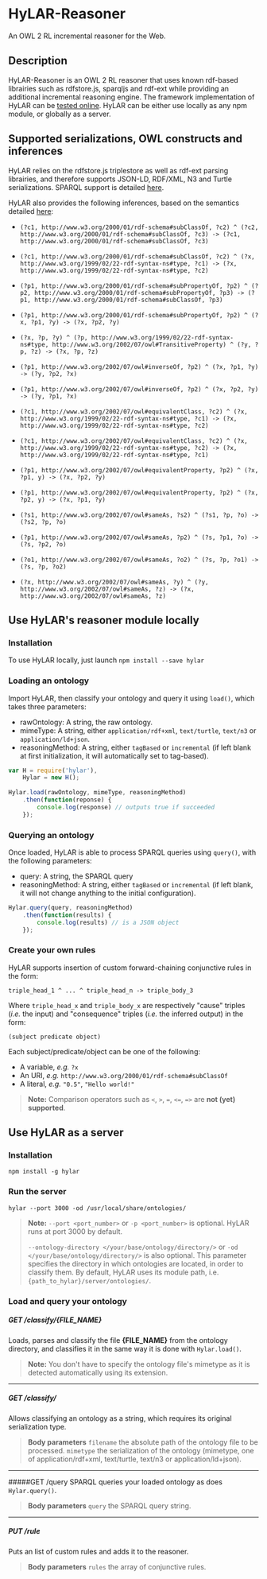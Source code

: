 # HyLAR-Reasoner

An OWL 2 RL incremental reasoner for the Web.

## Description

HyLAR-Reasoner is an OWL 2 RL reasoner that uses known rdf-based librairies such as rdfstore.js, sparqljs and rdf-ext while providing an additional incremental reasoning engine. The framework implementation of HyLAR can be [tested online](http://dataconf.liris.cnrs.fr/hylar/). HyLAR can be either use locally as any npm module, or globally as a server.

## Supported serializations, OWL constructs and inferences

HyLAR relies on the rdfstore.js triplestore as well as rdf-ext parsing librairies, and therefore supports JSON-LD, RDF/XML, N3 and Turtle serializations.
SPARQL support is detailed [here](https://github.com/antoniogarrote/rdfstore-js#sparql-support).

HyLAR also provides the following inferences, based on the semantics detailed [here](https://www.w3.org/TR/owl2-profiles/#Reasoning_in_OWL_2_RL_and_RDF_Graphs_using_Rules):

* `(?c1, http://www.w3.org/2000/01/rdf-schema#subClassOf, ?c2) ^ (?c2, http://www.w3.org/2000/01/rdf-schema#subClassOf, ?c3) -> (?c1, http://www.w3.org/2000/01/rdf-schema#subClassOf, ?c3)`

* `(?c1, http://www.w3.org/2000/01/rdf-schema#subClassOf, ?c2) ^ (?x, http://www.w3.org/1999/02/22-rdf-syntax-ns#type, ?c1) -> (?x, http://www.w3.org/1999/02/22-rdf-syntax-ns#type, ?c2)`

* `(?p1, http://www.w3.org/2000/01/rdf-schema#subPropertyOf, ?p2) ^ (?p2, http://www.w3.org/2000/01/rdf-schema#subPropertyOf, ?p3) -> (?p1, http://www.w3.org/2000/01/rdf-schema#subClassOf, ?p3)`

* `(?p1, http://www.w3.org/2000/01/rdf-schema#subPropertyOf, ?p2) ^ (?x, ?p1, ?y) -> (?x, ?p2, ?y)`

* `(?x, ?p, ?y) ^ (?p, http://www.w3.org/1999/02/22-rdf-syntax-ns#type, http://www.w3.org/2002/07/owl#TransitiveProperty) ^ (?y, ?p, ?z) -> (?x, ?p, ?z)`

* `(?p1, http://www.w3.org/2002/07/owl#inverseOf, ?p2) ^ (?x, ?p1, ?y) -> (?y, ?p2, ?x)`

* `(?p1, http://www.w3.org/2002/07/owl#inverseOf, ?p2) ^ (?x, ?p2, ?y) -> (?y, ?p1, ?x)`

* `(?c1, http://www.w3.org/2002/07/owl#equivalentClass, ?c2) ^ (?x, http://www.w3.org/1999/02/22-rdf-syntax-ns#type, ?c1) -> (?x, http://www.w3.org/1999/02/22-rdf-syntax-ns#type, ?c2)`

* `(?c1, http://www.w3.org/2002/07/owl#equivalentClass, ?c2) ^ (?x, http://www.w3.org/1999/02/22-rdf-syntax-ns#type, ?c2) -> (?x, http://www.w3.org/1999/02/22-rdf-syntax-ns#type, ?c1)`

* `(?p1, http://www.w3.org/2002/07/owl#equivalentProperty, ?p2) ^ (?x, ?p1, y) -> (?x, ?p2, ?y)`

* `(?p1, http://www.w3.org/2002/07/owl#equivalentProperty, ?p2) ^ (?x, ?p2, y) -> (?x, ?p1, ?y)`

* `(?s1, http://www.w3.org/2002/07/owl#sameAs, ?s2) ^ (?s1, ?p, ?o) -> (?s2, ?p, ?o)`

* `(?p1, http://www.w3.org/2002/07/owl#sameAs, ?p2) ^ (?s, ?p1, ?o) -> (?s, ?p2, ?o)`

* `(?o1, http://www.w3.org/2002/07/owl#sameAs, ?o2) ^ (?s, ?p, ?o1) -> (?s, ?p, ?o2)`

* `(?x, http://www.w3.org/2002/07/owl#sameAs, ?y) ^ (?y, http://www.w3.org/2002/07/owl#sameAs, ?z) -> (?x, http://www.w3.org/2002/07/owl#sameAs, ?z)`


## Use HyLAR's reasoner module locally

### Installation

To use HyLAR locally, just launch
`npm install --save hylar`

### Loading an ontology

Import HyLAR, then classify your ontology and query it using `load()`,
which takes three parameters:
- rawOntology: A string, the raw ontology.
- mimeType: A string, either `application/rdf+xml`, `text/turtle`, `text/n3` or `application/ld+json`.
- reasoningMethod: A string, either `tagBased` or `incremental` (if left blank at first initialization, it will automatically set to tag-based).

```javascript
var H = require('hylar'),
    Hylar = new H();
    
Hylar.load(rawOntology, mimeType, reasoningMethod)
    .then(function(reponse) {
        console.log(response) // outputs true if succeeded
    });
```

### Querying an ontology

Once loaded, HyLAR is able to process SPARQL queries using `query()`, with the following parameters:

- query: A string, the SPARQL query
- reasoningMethod: A string, either `tagBased` or `incremental` (if left blank, it will not change anything to the initial configuration).

```javascript
Hylar.query(query, reasoningMethod)
    .then(function(results) {
        console.log(results) // is a JSON object
    });
```

### Create your own rules

HyLAR supports insertion of custom forward-chaining conjunctive rules in the form:
```
triple_head_1 ^ ... ^ triple_head_n -> triple_body_3
```
Where `triple_head_x` and `triple_body_x` are respectively "cause" triples (*i.e.* the input) and "consequence" triples (*i.e.* the inferred output) in the form:
```
(subject predicate object)
```
Each subject/predicate/object can be one of the following:
- A variable, *e.g.* `?x`
- An URI, *e.g.* `http://www.w3.org/2000/01/rdf-schema#subClassOf`
- A literal, *e.g.* `"0.5"`, `"Hello world!"`

> **Note:** Comparison operators such as `<`, `>`, `=`, `<=`, `=>` are **not (yet) supported**.


## Use HyLAR as a server

### Installation

`npm install -g hylar`

### Run the server

`hylar --port 3000 -od /usr/local/share/ontologies/`

> **Note:**  `--port <port_number>` or `-p <port_number>` is optional. HyLAR runs at port 3000 by default. 
> 
> `--ontology-directory </your/base/ontology/directory/>` or `-od </your/base/ontology/directory/>` is also optional.
This parameter specifies the directory in which ontologies are located, in order to classify them. By default, HyLAR uses its module path, i.e. `{path_to_hylar}/server/ontologies/`.

### Load and query your ontology

##### GET /classify/{FILE_NAME}
Loads, parses and classify the file **{FILE_NAME}** from the ontology directory, and classifies it in the same way it is done with `Hylar.load()`. 
> **Note:** You don't have to specify the ontology file's mimetype as it is detected automatically using its extension.


----------


##### GET /classify/
Allows classifying an ontology as a string, which requires its original serialization type.
> **Body parameters** 
>`filename` the absolute path of the ontology file to be processed.
> `mimetype` the serialization of the ontology (mimetype, one of application/rdf+xml, text/turtle, text/n3 or application/ld+json).


----------


#####GET /query
SPARQL queries your loaded ontology as does `Hylar.query()`.

> **Body parameters**
> `query` the SPARQL query string.


----------


##### PUT /rule
Puts an list of custom rules and adds it to the reasoner.

> **Body parameters**
> `rules` the array of conjunctive rules.
